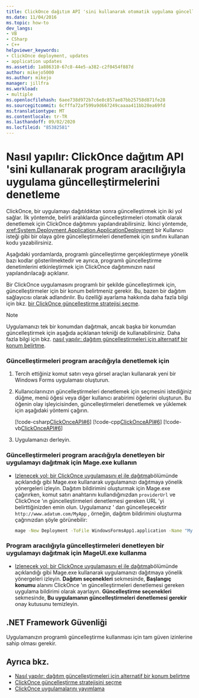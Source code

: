 ```yaml
---
title: ClickOnce dağıtım API 'sini kullanarak otomatik uygulama güncelleştirmeleri
ms.date: 11/04/2016
ms.topic: how-to
dev_langs:
- VB
- CSharp
- C++
helpviewer_keywords:
- ClickOnce deployment, updates
- application updates
ms.assetid: 1a886310-67c8-44e5-a382-c2f0454f887d
author: mikejo5000
ms.author: mikejo
manager: jillfra
ms.workload:
- multiple
ms.openlocfilehash: 6aee738d972b7c6e8c857ae87bb25758d871fe28
ms.sourcegitcommit: 6cfffa72af599a9d667249caaaa411bb28ea69fd
ms.translationtype: MT
ms.contentlocale: tr-TR
ms.lasthandoff: 09/02/2020
ms.locfileid: "85382581"
---
```

# <a name="how-to-check-for-application-updates-programmatically-using-the-clickonce-deployment-api"></a>Nasıl yapılır: ClickOnce dağıtım API 'sini kullanarak program aracılığıyla uygulama güncelleştirmelerini denetleme
ClickOnce, bir uygulamayı dağıtıldıktan sonra güncelleştirmek için iki yol sağlar. İlk yöntemde, belirli aralıklarda güncelleştirmeleri otomatik olarak denetlemek için ClickOnce dağıtımını yapılandırabilirsiniz. İkinci yöntemde, <xref:System.Deployment.Application.ApplicationDeployment> bir Kullanıcı isteği gibi bir olaya göre güncelleştirmeleri denetlemek için sınıfını kullanan kodu yazabilirsiniz.

 Aşağıdaki yordamlarda, programlı güncelleştirme gerçekleştirmeye yönelik bazı kodlar gösterilmektedir ve ayrıca, programlı güncelleştirme denetimlerini etkinleştirmek için ClickOnce dağıtımınızın nasıl yapılandırılacağı açıklanır.

 Bir ClickOnce uygulamasını programlı bir şekilde güncelleştirmek için, güncelleştirmeler için bir konum belirtmeniz gerekir. Bu, bazen bir dağıtım sağlayıcısı olarak adlandırılır. Bu özelliği ayarlama hakkında daha fazla bilgi için bkz. [bir ClickOnce güncelleştirme stratejisi seçme](../deployment/choosing-a-clickonce-update-strategy.md).

> [!NOTE]
> Uygulamanızı tek bir konumdan dağıtmak, ancak başka bir konumdan güncelleştirmek için aşağıda açıklanan tekniği de kullanabilirsiniz. Daha fazla bilgi için bkz. [nasıl yapılır: dağıtım güncelleştirmeleri için alternatif bir konum belirtme](../deployment/how-to-specify-an-alternate-location-for-deployment-updates.md).

### <a name="to-check-for-updates-programmatically"></a>Güncelleştirmeleri program aracılığıyla denetlemek için

1. Tercih ettiğiniz komut satırı veya görsel araçları kullanarak yeni bir Windows Forms uygulaması oluşturun.

2. Kullanıcılarınızın güncelleştirmeleri denetlemek için seçmesini istediğiniz düğme, menü öğesi veya diğer kullanıcı arabirimi öğelerini oluşturun. Bu öğenin olay işleyicisinden, güncelleştirmeleri denetlemek ve yüklemek için aşağıdaki yöntemi çağırın.

     [!code-csharp[ClickOnceAPI#6](../deployment/codesnippet/CSharp/how-to-check-for-application-updates-programmatically-using-the-clickonce-deployment-api_1.cs)]
     [!code-cpp[ClickOnceAPI#6](../deployment/codesnippet/CPP/how-to-check-for-application-updates-programmatically-using-the-clickonce-deployment-api_1.cpp)]
     [!code-vb[ClickOnceAPI#6](../deployment/codesnippet/VisualBasic/how-to-check-for-application-updates-programmatically-using-the-clickonce-deployment-api_1.vb)]

3. Uygulamanızı derleyin.

### <a name="use-mageexe-to-deploy-an-application-that-checks-for-updates-programmatically"></a>Güncelleştirmeleri program aracılığıyla denetleyen bir uygulamayı dağıtmak için Mage.exe kullanın

- [Izlenecek yol: bir ClickOnce uygulamasını el ile dağıtma](../deployment/walkthrough-manually-deploying-a-clickonce-application.md)bölümünde açıklandığı gibi Mage.exe kullanarak uygulamanızı dağıtmaya yönelik yönergeleri izleyin. Dağıtım bildirimini oluşturmak için Mage.exe çağırırken, komut satırı anahtarını kullandığınızdan `providerUrl` ve ClickOnce 'ın güncelleştirmeleri denetlemesi gereken URL 'yi belirttiğinizden emin olun. Uygulamanız ' dan güncelleşecektir `http://www.adatum.com/MyApp` , örneğin, dağıtım bildirimini oluşturma çağrınızdan şöyle görünebilir:

    ```cmd
    mage -New Deployment -ToFile WindowsFormsApp1.application -Name "My App 1.0" -Version 1.0.0.0 -AppManifest 1.0.0.0\MyApp.manifest -providerUrl http://www.adatum.com/MyApp/MyApp.application
    ```

### <a name="using-mageuiexe-to-deploy-an-application-that-checks-for-updates-programmatically"></a>Program aracılığıyla güncelleştirmeleri denetleyen bir uygulamayı dağıtmak için MageUI.exe kullanma

- [Izlenecek yol: bir ClickOnce uygulamasını el ile dağıtma](../deployment/walkthrough-manually-deploying-a-clickonce-application.md)bölümünde açıklandığı gibi Mage.exe kullanarak uygulamanızı dağıtmaya yönelik yönergeleri izleyin. **Dağıtım seçenekleri** sekmesinde, **Başlangıç konumu** alanını ClickOnce 'ın güncelleştirmeleri denetlemesi gereken uygulama bildirimi olarak ayarlayın. **Güncelleştirme seçenekleri** sekmesinde, **Bu uygulamanın güncelleştirmeleri denetlemesi gerekir** onay kutusunu temizleyin.

## <a name="net-framework-security"></a>.NET Framework Güvenliği
 Uygulamanızın programlı güncelleştirme kullanması için tam güven izinlerine sahip olması gerekir.

## <a name="see-also"></a>Ayrıca bkz.
- [Nasıl yapılır: dağıtım güncelleştirmeleri için alternatif bir konum belirtme](../deployment/how-to-specify-an-alternate-location-for-deployment-updates.md)
- [ClickOnce güncelleştirme stratejisini seçme](../deployment/choosing-a-clickonce-update-strategy.md)
- [ClickOnce uygulamalarını yayımlama](../deployment/publishing-clickonce-applications.md)